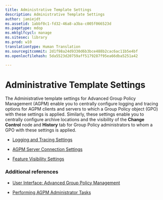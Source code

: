 ```yaml
---
title: Administrative Template Settings
description: Administrative Template Settings
author: jamiejdt
ms.assetid: 1abbf0c1-fd32-46a8-a3ba-c005f066523d
ms.pagetype: mdop
ms.mktglfcycl: manage
ms.sitesec: library
ms.prod: w10
translationtype: Human Translation
ms.sourcegitcommit: 2d1f98a24d9330d6b3bce488b2cac6ac11b5e4bf
ms.openlocfilehash: 5da5523d20759aff5179287f95ea66dba5251a42

---
```



# Administrative Template Settings


The Administrative template settings for Advanced Group Policy Management (AGPM) enable you to centrally configure logging and tracing options for AGPM clients and servers to which a Group Policy object (GPO) with these settings is applied. Similarly, these settings enable you to centrally configure archive locations and the visibility of the **Change Control** node and **History** tab for Group Policy administrators to whom a GPO with these settings is applied.

-   [Logging and Tracing Settings](logging-and-tracing-settings.md)

-   [AGPM Server Connection Settings](agpm-server-connection-settings.md)

-   [Feature Visibility Settings](feature-visibility-settings.md)

### Additional references

-   [User Interface: Advanced Group Policy Management](user-interface-advanced-group-policy-management.md)

-   [Performing AGPM Administrator Tasks](performing-agpm-administrator-tasks.md)

 

 








<!--HONumber=Jun16_HO4-->


